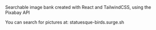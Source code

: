 Searchable image bank created with React and TailwindCSS, using the Pixabay API

You can search for pictures at: statuesque-birds.surge.sh
